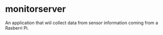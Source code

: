 # monitorserver
An application that wiil collect data from sensor information coming from a Rasberri Pi.
